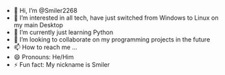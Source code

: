 - 👋 Hi, I’m @Smiler2268
- 👀 I’m interested in all tech, have just switched from Windows to Linux on my main Desktop
- 🌱 I’m currently just learning Python 
- 💞️ I’m looking to collaborate on my programming projects in the future
- 📫 How to reach me ...
- 😄 Pronouns: He/Him
- ⚡ Fun fact: My nickname is Smiler

<!---
Smiler2268/Smiler2268 is a ✨ special ✨ repository because its `README.md` (this file) appears on your GitHub profile.
You can click the Preview link to take a look at your changes.
--->
